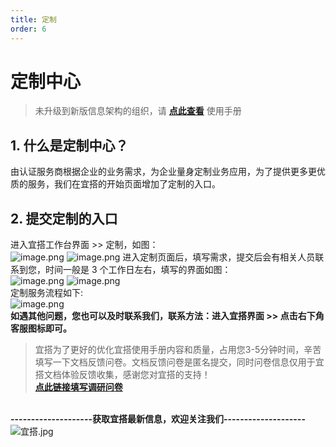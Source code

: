 ```yaml
---
title: 定制
order: 6
---
```

# 定制中心
> 未升级到新版信息架构的组织，请 [**点此查看**](https://www.yuque.com/yida/support/ia7onq) 使用手册
<a name="VoLK4"></a>
## 1. 什么是定制中心？
由认证服务商根据企业的业务需求，为企业量身定制业务应用，为了提供更多更优质的服务，我们在宜搭的开始页面增加了定制的入口。
<a name="gd81K"></a>
## 2. 提交定制的入口
进入宜搭工作台界面 >> 定制，如图：  
![image.png](https://img.alicdn.com/imgextra/i1/O1CN01asS7KE1xHx5LoHbaX_!!6000000006419-2-tps-1046-469.png_.webp)
![image.png](https://img.alicdn.com/imgextra/i3/O1CN01AcCBhk1oyhVi1Wc2J_!!6000000005294-2-tps-1817-873.png_.webp)
进入定制页面后，填写需求，提交后会有相关人员联系到您，时间一般是 3 个工作日左右，填写的界面如图：  
![image.png](https://img.alicdn.com/imgextra/i4/O1CN01cJYbfe1T7vwpVaeTH_!!6000000002336-2-tps-1815-873.png_.webp)
![image.png](https://img.alicdn.com/imgextra/i2/O1CN01dua84M1tSFWo8N3Na_!!6000000005900-2-tps-1817-880.png_.webp)  
定制服务流程如下:  
![image.png](https://img.alicdn.com/imgextra/i4/O1CN01RQ3A5M1JWX3yFQKfm_!!6000000001036-2-tps-1046-505.png_.webp)  
**如遇其他问题，您也可以及时联系我们，联系方法：进入宜搭界面 >> 点击右下角客服图标即可。**  

> 宜搭为了更好的优化宜搭使用手册内容和质量，占用您3-5分钟时间，辛苦填写一下文档反馈问卷。文档反馈问卷是匿名提交，同时问卷信息仅用于宜搭文档体验反馈收集，感谢您对宜搭的支持！<br />[**点此链接填写调研问卷**](https://www.aliwork.com/o/cesqwekd?ddtab=true)

<br />**--------------------获取宜搭最新信息，欢迎关注我们--------------------**<br />![宜搭.jpg](https://cdn.nlark.com/yuque/0/2021/jpeg/13002315/1632807780139-91cbcd43-8c42-44f3-9b2d-0d8b799ab7ea.jpeg#clientId=u1eb710e7-ec64-4&crop=0&crop=0&crop=1&crop=1&from=ui&height=447&id=uffbd71a0&margin=%5Bobject%20Object%5D&name=%E5%AE%9C%E6%90%AD.jpg&originHeight=1012&originWidth=1800&originalType=binary&ratio=1&rotation=0&showTitle=false&size=826882&status=done&style=none&taskId=uf4d62d10-2e7d-492f-8cc3-49ecd46e72d&title=&width=795)
